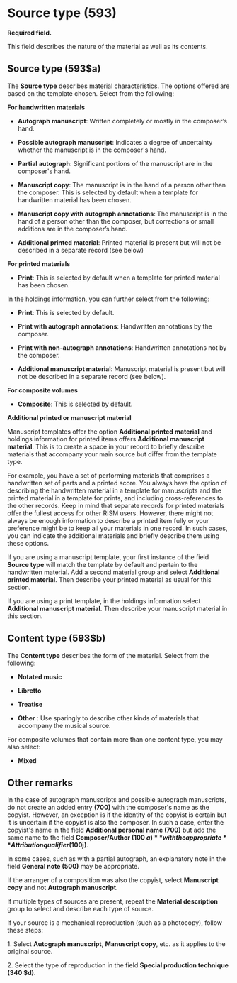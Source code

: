 Source type (593)
=================

**Required field.**

This field describes the nature of the material as well as its contents.

  

Source type (593$a)
-------------------

The **Source type** describes material characteristics. The options offered are based on the template chosen. Select from the following:

**For handwritten materials**

*   **Autograph manuscript**: Written completely or mostly in the composer’s hand.
    
*   **Possible autograph manuscript**: Indicates a degree of uncertainty whether the manuscript is in the composer's hand.
    
*   **Partial autograph**: Significant portions of the manuscript are in the composer's hand.
    
*   **Manuscript copy**: The manuscript is in the hand of a person other than the composer. This is selected by default when a template for handwritten material has been chosen.
    
*   **Manuscript copy with autograph annotations**: The manuscript is in the hand of a person other than the composer, but corrections or small additions are in the composer’s hand.
    
*   **Additional printed material**: Printed material is present but will not be described in a separate record (see below)
    

**For printed materials**

*   **Print**: This is selected by default when a template for printed material has been chosen.
    

  

In the holdings information, you can further select from the following:

*   **Print**: This is selected by default.
    
*   **Print with autograph annotations**: Handwritten annotations by the composer.
    
*   **Print with non-autograph annotations**: Handwritten annotations not by the composer. 
    
*   **Additional manuscript material**: Manuscript material is present but will not be described in a separate record (see below).
    

  

**For composite volumes**

*   **Composite**: This is selected by default.
    

  

**Additional printed or manuscript material**

Manuscript templates offer the option **Additional printed material** and holdings information for printed items offers **Additional manuscript material**. This is to create a space in your record to briefly describe materials that accompany your main source but differ from the template type. 

For example, you have a set of performing materials that comprises a handwritten set of parts and a printed score. You always have the option of describing the handwritten material in a template for manuscripts and the printed material in a template for prints, and including cross-references to the other records. Keep in mind that separate records for printed materials offer the fullest access for other RISM users. However, there might not always be enough information to describe a printed item fully or your preference might be to keep all your materials in one record. In such cases, you can indicate the additional materials and briefly describe them using these options.

If you are using a manuscript template, your first instance of the field **Source type** will match the template by default and pertain to the handwritten material. Add a second material group and select **Additional printed material**. Then describe your printed material as usual for this section. 

If you are using a print template, in the holdings information select **Additional manuscript material**. Then describe your manuscript material in this section.

  

Content type (593$b)
--------------------

The **Content type** describes the form of the material. Select from the following:

*   **Notated music**
    
*   **Libretto**
    
*   **Treatise**
    
*   **Other** : Use sparingly to describe other kinds of materials that accompany the musical source.
    

For composite volumes that contain more than one content type, you may also select:

*   **Mixed**
    

  

Other remarks
-------------

In the case of autograph manuscripts and possible autograph manuscripts, do not create an added entry **(700)** with the composer's name as the copyist. However, an exception is if the identity of the copyist is certain but it is uncertain if the copyist is also the composer. In such a case, enter the copyist's name in the field **Additional personal name (700)** but add the same name to the field **Composer/Author (100 $a)** with the appropriate **Attribution qualifier (100$j)**.

In some cases, such as with a partial autograph, an explanatory note in the field  **General note (500)** may be appropriate.

If the arranger of a composition was also the copyist, select  **Manuscript copy** and not  **Autograph manuscript**.

If multiple types of sources are present, repeat the  **Material description** group to select and describe each type of source.

If your source is a mechanical reproduction (such as a photocopy), follow these steps:

1\. Select  **Autograph manuscript**,  **Manuscript copy**, etc. as it applies to the original source.

2\. Select the type of reproduction in the field  **Special production technique (340 $d)**.
